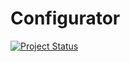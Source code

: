 Configurator
============
[![Project Status](https://stillmaintained.com/Isigiel/Configurator.png)](https://stillmaintained.com/Isigiel/Configurator)
